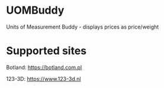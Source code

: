 # UOMBuddy
Units of Measurement Buddy - displays prices as price/weight

# Supported sites
Botland: https://botland.com.pl

123-3D: https://www.123-3d.nl
